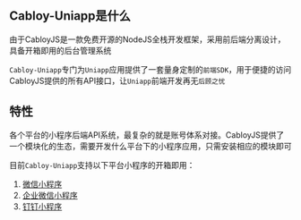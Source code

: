 ## Cabloy-Uniapp是什么

由于CabloyJS是一款免费开源的NodeJS全栈开发框架，采用前后端分离设计，具备开箱即用的后台管理系统

`Cabloy-Uniapp`专门为`Uniapp`应用提供了一套量身定制的`前端SDK`，用于便捷的访问CabloyJS提供的所有API接口，让`Uniapp`前端开发再无`后顾之忧`

## 特性

各个平台的小程序后端API系统，最复杂的就是账号体系对接。CabloyJS提供了一个模块化的生态，需要开发什么平台下的小程序应用，只需安装相应的模块即可

目前`Cabloy-Uniapp`支持以下平台小程序的开箱即用：

1. [微信小程序](https://cabloy.com/zh-cn/articles/wechat-introduce.html)
2. [企业微信小程序](https://cabloy.com/zh-cn/articles/wxwork-introduce.html)
3. [钉钉小程序](https://cabloy.com/zh-cn/articles/dingtalk-introduce.html)
